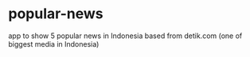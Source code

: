 # popular-news
app to show 5 popular news in Indonesia based from detik.com (one of biggest media in Indonesia)
